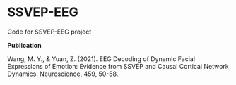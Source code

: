 # SSVEP-EEG
Code for SSVEP-EEG project

**Publication**

Wang, M. Y., & Yuan, Z. (2021). EEG Decoding of Dynamic Facial Expressions of Emotion: Evidence from SSVEP and Causal Cortical Network Dynamics. Neuroscience, 459, 50-58.
